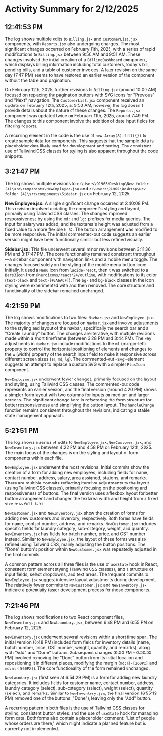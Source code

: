 # Activity Summary for 2/12/2025

## 12:41:53 PM
The log shows multiple edits to `Billing.jsx` and `CustomerList.jsx` components, with `Reports.jsx` also undergoing changes.  The most significant changes occurred on February 11th, 2025, with a series of rapid modifications to `Billing.jsx` between 9:50 AM and 9:51 AM.  These changes involved the initial creation of a `BillingDashboard` component, which displays billing information including total customers, today's bill, pending bills, and a table of customer invoices.  A later revision on the same day (7:47 PM) seems to have restored an earlier version of the component without the table and pagination.


On February 12th, 2025, further revisions to `Billing.jsx` (around 10:00 AM) focused on replacing the pagination buttons with SVG icons for "Previous" and "Next" navigation.  The `CustomerList.jsx` component received an update on February 12th, 2025, at 9:58 AM; however, the log doesn't provide details about the nature of these changes. The `Reports.jsx` component was updated twice on February 11th, 2025, around 7:49 PM. The changes to this component involve the addition of date input fields for filtering reports.


A recurring element in the code is the use of `new Array(8).fill({})` to create sample data for components.  This suggests that the sample data is placeholder data likely used for development and testing. The consistent use of Tailwind CSS classes for styling is also apparent throughout the code snippets.


## 3:21:47 PM
The log shows multiple revisions to `c:\Users\91965\Desktop\New folder (4)\src\components\NewEmployee.jsx` and `c:\Users\91965\Desktop\New folder (4)\src\components\Sidebar.jsx` on February 12, 2025.

**NewEmployee.jsx:**  A single significant change occurred at 2:40:08 PM. This revision involved updating the component's styling and layout, primarily using Tailwind CSS classes.  The changes improved responsiveness by using the `md:` and `lg:` prefixes for media queries.  The input for salary was added, and the textarea's height was adjusted from a fixed value to a more flexible `h-32`.  The button arrangement was modified to be more responsive.  The initial commented-out code suggests an earlier version might have been functionally similar but less refined visually.

**Sidebar.jsx:** This file underwent several minor revisions between 3:11:36 PM and 3:17:47 PM.  The core functionality remained consistent throughout—a sidebar component with navigation links and a mobile menu toggle. The changes focused solely on the styling of the mobile menu button icon:  Initially,  it used a `Menu` icon from `lucide-react`,  then it was switched to a `Bars3Icon` from `@heroicons/react/24/outline`, with modifications to its color (`text-black` and `text-[#5A6ACF]`). The `bg-` and `bg-black` classes in the icon styling were experimented with and then removed.  The core structure and functionality of the sidebar remained unchanged.


## 4:21:59 PM
The log shows modifications to two files: `Navbar.jsx` and `NewEmployee.jsx`.  The majority of changes are focused on `Navbar.jsx` and involve adjustments to the styling and layout of the navbar, specifically the search bar and a "Create Laundry" button.  The changes are iterative, with multiple revisions made within a short timeframe (between 3:28 PM and 3:44 PM).  The key adjustments in `Navbar.jsx` include modifications to the `ml` (margin-left) property to control the horizontal positioning of elements and changes to the `w` (width) property of the search input field to make it responsive across different screen sizes (`sm`, `md`, `lg`). The commented-out `<svg>` element suggests an attempt to replace a custom SVG with a simpler `PlusIcon` component.


`NewEmployee.jsx` underwent fewer changes, primarily focused on the layout and styling, using Tailwind CSS classes.  The commented-out code represents an earlier version, and the final version (around 4:20 PM) shows a simpler form layout with two columns for inputs on medium and larger screens.  The significant change here is refactoring the form structure for better responsiveness and simplifying the button layout.  The `handleChange` function remains consistent throughout the revisions, indicating a stable state management approach.


## 5:21:51 PM
The log shows a series of edits to `NewEmployee.jsx`, `NewCustomer.jsx`, and `NewInventory.jsx` between 4:22 PM and 4:58 PM on February 12th, 2025.  The main focus of the changes is on the styling and layout of form components within each file.

`NewEmployee.jsx` underwent the most revisions.  Initial commits show the creation of a form for adding new employees, including fields for name, contact number, address, salary, area assigned, stations, and remarks.  There are multiple commits reflecting iterative adjustments to the layout (using Tailwind CSS classes), primarily focusing on the positioning and responsiveness of buttons. The final version uses a flexbox layout for better button arrangement and changed the textarea width and height from a fixed size to `w-full h-32`.


`NewCustomer.jsx` and `NewInventory.jsx`  show the creation of forms for adding new customers and inventory, respectively.  Both forms have fields for name, contact number, address, and remarks. `NewCustomer.jsx` includes specific fields for laundry category, sub-category, weight, and quantity.  `NewInventory.jsx` has fields for batch number, price, and GST number instead.  Similar to `NewEmployee.jsx`, the layout of these forms was also refined using Tailwind CSS, mainly adjusting the button positions. The "Done" button's position within `NewCustomer.jsx` was repeatedly adjusted in the final commits.


A common pattern across all three files is the use of `useState` hook in React,  consistent form element styling (Tailwind CSS classes), and a structure of input fields, select dropdowns, and text areas. The frequent commits to `NewEmployee.jsx` suggest intensive layout adjustments during development.  The relatively fewer commits to  `NewCustomer.jsx` and `NewInventory.jsx` indicate a potentially faster development process for those components.


## 7:21:46 PM
The log shows modifications to two React component files, `NewInventory.jsx` and `NewLaundary.jsx`, between 6:48 PM and 6:55 PM on February 12, 2025.

`NewInventory.jsx` underwent several revisions within a short time span.  The initial version (6:48 PM) included form fields for inventory details (name, batch number, price, GST number, weight, quantity, and remarks), along with "Add" and "Done" buttons. Subsequent changes (6:50 PM - 6:50:55 PM) involved removing the "Done" button from its initial location and repositioning it in different places, modifying the margin (`md:ml-[260PX]` and `md:ml-[560PX]`).  The core functionality of the form remained unchanged.

`NewLaundary.jsx`  (first seen at 6:54:29 PM) is a form for adding new laundry categories. It includes fields for customer name, contact number, address, laundry category (select), sub-category (select), weight (select), quantity (select), and remarks. Similar to `NewInventory.jsx`, the final version (6:55:13 PM)  removed one of the buttons ("Done"), leaving only the "Add" button.

A recurring pattern in both files is the use of Tailwind CSS classes for styling, consistent button styles, and the use of `useState` hook for managing form data.  Both forms also contain a placeholder comment: "List of people whose orders are there," which might indicate a planned feature but is currently not implemented.
